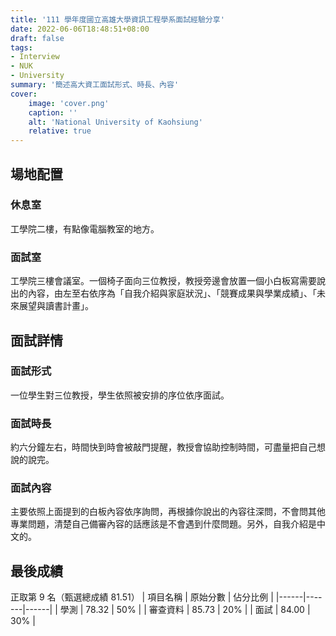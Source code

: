 ```yaml
---
title: '111 學年度國立高雄大學資訊工程學系面試經驗分享'
date: 2022-06-06T18:48:51+08:00
draft: false
tags:
- Interview
- NUK
- University
summary: '簡述高大資工面試形式、時長、內容'
cover:
    image: 'cover.png'
    caption: ''
    alt: 'National University of Kaohsiung'
    relative: true
---
```

## 場地配置
### 休息室
工學院二樓，有點像電腦教室的地方。
### 面試室
工學院三樓會議室。一個椅子面向三位教授，教授旁邊會放置一個小白板寫需要說出的內容，由左至右依序為「自我介紹與家庭狀況」、「競賽成果與學業成績」、「未來展望與讀書計畫」。
## 面試詳情
### 面試形式
一位學生對三位教授，學生依照被安排的序位依序面試。
### 面試時長
約六分鐘左右，時間快到時會被敲門提醒，教授會協助控制時間，可盡量把自己想說的說完。
### 面試內容
主要依照上面提到的白板內容依序詢問，再根據你說出的內容往深問，不會問其他專業問題，清楚自己備審內容的話應該是不會遇到什麼問題。另外，自我介紹是中文的。
## 最後成績
正取第 9 名（甄選總成績 81.51）
| 項目名稱 | 原始分數  | 佔分比例 |
|------|-------|------|
| 學測   | 78.32 | 50%  |
| 審查資料 | 85.73 | 20%  |
| 面試   | 84.00 | 30%  |